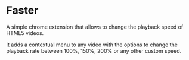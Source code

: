 # Faster

A simple chrome extension that allows to change the playback speed of HTML5 videos.

It adds a contextual menu to any video with the options to change the playback rate between 100%, 150%, 200% or any other custom speed.
